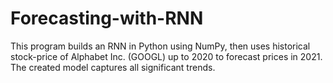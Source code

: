 # Forecasting-with-RNN
This program builds an RNN in Python using NumPy, then uses historical stock-price of Alphabet Inc. (GOOGL) up to 2020 to forecast prices in 2021. The created model captures all significant trends.
